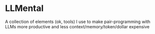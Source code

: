 # LLMental
A collection of elements (ok, tools) I use to make pair-programming with LLMs more productive and less context/memory/token/dollar expensive
